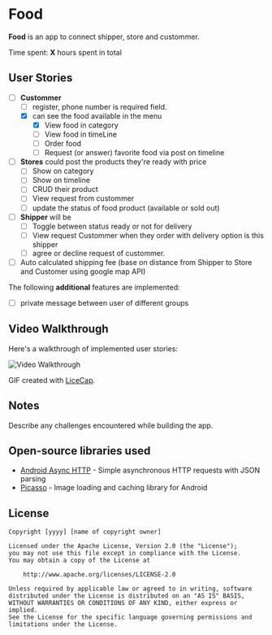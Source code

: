 # Food

**Food** is an app to connect shipper, store and custommer.

Time spent: **X** hours spent in total

## User Stories


* [ ] **Custommer** 
	* [ ] register, phone number is required field.
	* [x] can see the food available in the menu
		* [x] View food in category
 		* [ ] View food in timeLine
 		* [ ] Order food
 		* [ ] Request (or answer) favorite food via post on timeline
* [ ] **Stores** could post the products they're ready with price
 	* [ ] Show on category
 	* [ ] Show on timeline
 	* [ ] CRUD their product
 	* [ ] View request from custommer
 	* [ ] update the status of food product (available or sold out)
* [ ] **Shipper** will be
	* [ ] Toggle between status ready or not for delivery
	* [ ] View request Custommer when they order with delivery option is this shipper
	* [ ] agree or decline request of custommer.
* [ ] Auto calculated shipping fee (base on distance from Shipper to Store and Customer 	  using google map API)
	
The following **additional** features are implemented:
* [ ] private message between user of different groups

## Video Walkthrough

Here's a walkthrough of implemented user stories:

<img src='http://i.imgur.com/msG88qf.gif' title='Video Walkthrough' width='' alt='Video Walkthrough' />

GIF created with [LiceCap](http://www.cockos.com/licecap/).

## Notes

Describe any challenges encountered while building the app.

## Open-source libraries used

- [Android Async HTTP](https://github.com/loopj/android-async-http) - Simple asynchronous HTTP requests with JSON parsing
- [Picasso](http://square.github.io/picasso/) - Image loading and caching library for Android

## License

    Copyright [yyyy] [name of copyright owner]

    Licensed under the Apache License, Version 2.0 (the "License");
    you may not use this file except in compliance with the License.
    You may obtain a copy of the License at

        http://www.apache.org/licenses/LICENSE-2.0

    Unless required by applicable law or agreed to in writing, software
    distributed under the License is distributed on an "AS IS" BASIS,
    WITHOUT WARRANTIES OR CONDITIONS OF ANY KIND, either express or implied.
    See the License for the specific language governing permissions and
    limitations under the License.
